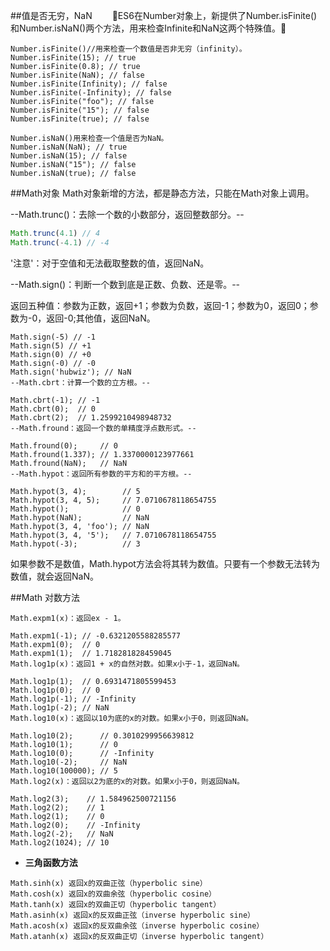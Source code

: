 ##值是否无穷，NaN
　　:apple:ES6在Number对象上，新提供了Number.isFinite()和Number.isNaN()两个方法，用来检查Infinite和NaN这两个特殊值。:apple:
```javascripte
Number.isFinite()//用来检查一个数值是否非无穷（infinity）。
Number.isFinite(15); // true
Number.isFinite(0.8); // true
Number.isFinite(NaN); // false
Number.isFinite(Infinity); // false
Number.isFinite(-Infinity); // false
Number.isFinite("foo"); // false
Number.isFinite("15"); // false
Number.isFinite(true); // false

Number.isNaN()用来检查一个值是否为NaN。
Number.isNaN(NaN); // true
Number.isNaN(15); // false
Number.isNaN("15"); // false
Number.isNaN(true); // false
```
##Math对象
Math对象新增的方法，都是静态方法，只能在Math对象上调用。

--Math.trunc()：去除一个数的小数部分，返回整数部分。--
```javascript
Math.trunc(4.1) // 4
Math.trunc(-4.1) // -4
```
'注意'：对于空值和无法截取整数的值，返回NaN。

--Math.sign()：判断一个数到底是正数、负数、还是零。--

返回五种值：参数为正数，返回+1；参数为负数，返回-1；参数为0，返回0；参数为-0，返回-0;其他值，返回NaN。
```
Math.sign(-5) // -1
Math.sign(5) // +1
Math.sign(0) // +0
Math.sign(-0) // -0
Math.sign('hubwiz'); // NaN
--Math.cbrt：计算一个数的立方根。--

Math.cbrt(-1); // -1
Math.cbrt(0);  // 0
Math.cbrt(2);  // 1.2599210498948732
--Math.fround：返回一个数的单精度浮点数形式。--

Math.fround(0);     // 0
Math.fround(1.337); // 1.3370000123977661
Math.fround(NaN);   // NaN
--Math.hypot：返回所有参数的平方和的平方根。--

Math.hypot(3, 4);        // 5
Math.hypot(3, 4, 5);     // 7.0710678118654755
Math.hypot();            // 0
Math.hypot(NaN);         // NaN
Math.hypot(3, 4, 'foo'); // NaN
Math.hypot(3, 4, '5');   // 7.0710678118654755
Math.hypot(-3);          // 3
```
如果参数不是数值，Math.hypot方法会将其转为数值。只要有一个参数无法转为数值，就会返回NaN。

##Math 对数方法
```
Math.expm1(x)：返回ex - 1。

Math.expm1(-1); // -0.6321205588285577
Math.expm1(0);  // 0
Math.expm1(1);  // 1.718281828459045
Math.log1p(x)：返回1 + x的自然对数。如果x小于-1，返回NaN。

Math.log1p(1);  // 0.6931471805599453
Math.log1p(0);  // 0
Math.log1p(-1); // -Infinity
Math.log1p(-2); // NaN
Math.log10(x)：返回以10为底的x的对数。如果x小于0，则返回NaN。

Math.log10(2);      // 0.3010299956639812
Math.log10(1);      // 0
Math.log10(0);      // -Infinity
Math.log10(-2);     // NaN
Math.log10(100000); // 5
Math.log2(x)：返回以2为底的x的对数。如果x小于0，则返回NaN。

Math.log2(3);    // 1.584962500721156
Math.log2(2);    // 1
Math.log2(1);    // 0
Math.log2(0);    // -Infinity
Math.log2(-2);   // NaN
Math.log2(1024); // 10
```
* **三角函数方法**
```
Math.sinh(x) 返回x的双曲正弦（hyperbolic sine）
Math.cosh(x) 返回x的双曲余弦（hyperbolic cosine）
Math.tanh(x) 返回x的双曲正切（hyperbolic tangent）
Math.asinh(x) 返回x的反双曲正弦（inverse hyperbolic sine）
Math.acosh(x) 返回x的反双曲余弦（inverse hyperbolic cosine）
Math.atanh(x) 返回x的反双曲正切（inverse hyperbolic tangent）
```